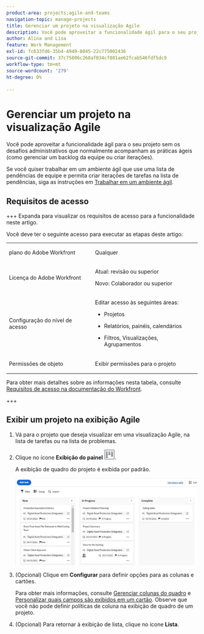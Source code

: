 ```yaml
---
product-area: projects;agile-and-teams
navigation-topic: manage-projects
title: Gerenciar um projeto na visualização Agile
description: Você pode aproveitar a funcionalidade ágil para o seu projeto sem os desafios administrativos que normalmente acompanham as práticas ágeis (como gerenciar um backlog da equipe ou criar iterações).
author: Alina and Lisa
feature: Work Management
exl-id: fc633fd6-35b4-4949-8045-22c775002436
source-git-commit: 37c75806c268af034cf801ae62fcab546fdf5dc9
workflow-type: tm+mt
source-wordcount: '279'
ht-degree: 0%

---
```


# Gerenciar um projeto na visualização Agile

<!-- Audited: 2/2024 -->

Você pode aproveitar a funcionalidade ágil para o seu projeto sem os desafios administrativos que normalmente acompanham as práticas ágeis (como gerenciar um backlog da equipe ou criar iterações).

Se você quiser trabalhar em um ambiente ágil que use uma lista de pendências de equipe e permita criar iterações de tarefas na lista de pendências, siga as instruções em [Trabalhar em um ambiente ágil](../../../agile/work-in-an-agile-environment/work-in-an-agile-environment.md).

## Requisitos de acesso

+++ Expanda para visualizar os requisitos de acesso para a funcionalidade neste artigo.

Você deve ter o seguinte acesso para executar as etapas deste artigo:

<table style="table-layout:auto"> 
 <col> 
 <col> 
 <tbody> 
  <tr> 
   <td role="rowheader">plano do Adobe Workfront</td> 
   <td> <p>Qualquer</p> </td> 
  </tr> 
  <tr> 
   <td role="rowheader">Licença do Adobe Workfront</td> 
   <td> <p>Atual: revisão ou superior</p> 
   <p>Novo: Colaborador ou superior</p> </td> 
  </tr> 
  <tr> 
   <td role="rowheader">Configuração do nível de acesso</td> 
   <td> <p>Editar acesso às seguintes áreas:</p> 
    <ul> 
     <li> <p>Projetos</p> </li> 
     <li> <p>Relatórios, painéis, calendários</p> </li> 
     <li> <p>Filtros, Visualizações, Agrupamentos</p> </li> 
    </ul> </td> 
  </tr> 
  <tr> 
   <td role="rowheader">Permissões de objeto</td> 
   <td> <p>Exibir permissões para o projeto</p>  </td> 
  </tr> 
 </tbody> 
</table>

Para obter mais detalhes sobre as informações nesta tabela, consulte [Requisitos de acesso na documentação do Workfront](/help/quicksilver/administration-and-setup/add-users/access-levels-and-object-permissions/access-level-requirements-in-documentation.md).

+++


## Exibir um projeto na exibição Agile

1. Vá para o projeto que deseja visualizar em uma visualização Agile, na lista de tarefas ou na lista de problemas.
1. Clique no ícone **Exibição do painel** ![Ícone do painel](assets/board-icon-for-agile-view.png).

   A exibição de quadro do projeto é exibida por padrão.

   ![Exibição do painel do projeto](assets/project-agile-board-view.png)


1. (Opcional) Clique em **Configurar** para definir opções para as colunas e cartões.

   Para obter mais informações, consulte [Gerenciar colunas do quadro](/help/quicksilver/agile/get-started-with-boards/manage-board-columns.md) e [Personalizar quais campos são exibidos em um cartão](/help/quicksilver/agile/get-started-with-boards/customize-fields-on-card.md). Observe que você não pode definir políticas de coluna na exibição de quadro de um projeto.

1. (Opcional) Para retornar à exibição de lista, clique no ícone **Lista**.
